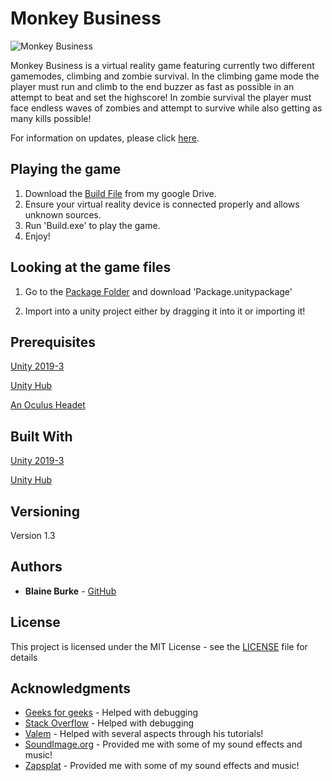 # Monkey Business

![Monkey Business](https://github.com/BurkeBlaine1999/Final-Year-Project/blob/main/Assets/Resources/MonkeyBusiness2.1.png?raw=true )

Monkey Business is a virtual reality game featuring currently two different gamemodes, climbing and zombie survival.
In the climbing game mode the player must run and climb to the end buzzer as fast as possible in an attempt to beat and set the highscore! In zombie survival the player must face endless waves of zombies and attempt to survive while also getting as many kills possible!

For information on updates, please click [here](https://github.com/BurkeBlaine1999/Final-Year-Project/blob/main/GameUpdates.md).

## Playing the game

1) Download the [Build File](https://drive.google.com/file/d/1hsVpUsfncC1pP3h0EU7GRSfeL_vMMEo8/view?usp=sharing) from my google Drive.
2) Ensure your virtual reality device is connected properly and allows unknown sources.
3) Run 'Build.exe' to play the game.
4) Enjoy!

## Looking at the game files

1. Go to the [Package Folder](Link) and download 'Package.unitypackage'
  
2. Import into a unity project either by dragging it into it or importing it!

## Prerequisites

[Unity 2019-3](https://unity.com/releases/2019-3)

[Unity Hub](https://unity3d.com/get-unity/download)

[An Oculus Headet](https://www.oculus.com/quest-2/)

## Built With

[Unity 2019-3](https://unity.com/releases/2019-3)

[Unity Hub](https://unity3d.com/get-unity/download)

## Versioning

Version 1.3

## Authors

* **Blaine Burke** - [GitHub](https://github.com/BurkeBlaine1999)

## License

This project is licensed under the MIT License - see the [LICENSE](https://github.com/BurkeBlaine1999/Final-Year-Project/blob/main/LICENSE) file for details

## Acknowledgments

* [Geeks for geeks](https://www.geeksforgeeks.org/) - Helped with debugging 
* [Stack Overflow](https://stackoverflow.com/) - Helped with debugging 
* [Valem](https://www.youtube.com/channel/UCPJlesN59MzHPPCp0Lg8sLw) - Helped with several aspects through his tutorials! 
* [SoundImage.org](http://soundimage.org/) - Provided me with some of my sound effects and music! 
* [Zapsplat](https://www.zapsplat.com/) - Provided me with some of my sound effects and music! 

